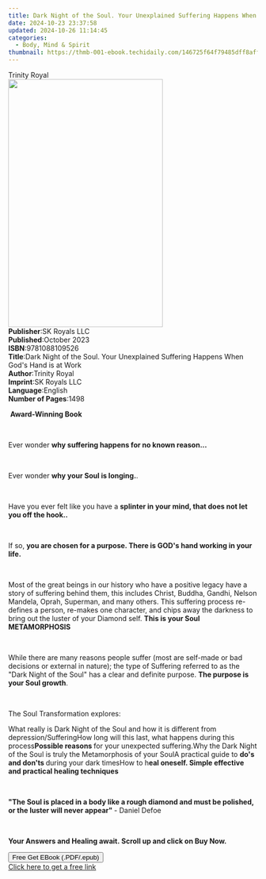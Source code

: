 ```yaml
---
title: Dark Night of the Soul. Your Unexplained Suffering Happens When God's Hand is at Work | Free Book
date: 2024-10-23 23:37:58
updated: 2024-10-26 11:14:45
categories:
  - Body, Mind & Spirit
thumbnail: https://thmb-001-ebook.techidaily.com/146725f64f79485dff8aff008cb2d914477f293326304cbd7799cf46dca3a64f.jpg
---
```

<main id="book-container">
  <div class="flex flex-col">
    <div class="book-brief flex-1 py-6 px-4 sm:p-6 md:py-10 md:px-8">
      <!-- brief-->
      <div class="book-brief-main">Trinity Royal</div>
    </div>
    <div
      class="book-meta-info flex-1 grid gap-4 col-start-1 col-end-3 row-start-1 sm:mb-6 sm:grid-cols-4 lg:gap-6 lg:col-start-2 lg:row-end-6 lg:row-span-6 lg:mb-0"
    >
      <div
        class="book-meta-info-left place-content-center mt-4 p-4 text-sm leading-6 col-start-2 col-span-2 dark:text-slate-400"
      >
        <img
          class="w-full h-500 object-cover rounded-lg sm:h-255 sm:col-span-2 lg:col-span-full"
          src="https://img-001-ebook.techidaily.com/28a5b504cdfbfd1596a0bc0ec0d2bd1a578a1b12fd92e8988c15e9584c3893c1.jpg"
          alt=""
          width="312"
          height="500"
        />
      </div>
      <div
        class="book-meta-info-right mt-2 col-start-1 row-start-2 col-span-3 self-center"
      >
        <!-- meta data  -->
        <div class="flex flex-col px-4 md:px-8">
          <div class="flex-1">
            <strong>Publisher</strong>:<span class="px-2">SK Royals LLC</span>
          </div>
          <div class="flex-1">
            <strong>Published</strong>:<span class="px-2">October 2023</span>
          </div>
          <div class="flex-1">
            <strong>ISBN</strong>:<span class="px-2">9781088109526</span>
          </div>
          <div class="flex-1">
            <strong>Title</strong>:<span class="px-2"
              >Dark Night of the Soul. Your Unexplained Suffering Happens When
              God&#39;s Hand is at Work</span
            >
          </div>
          <div class="flex-1">
            <strong>Author</strong>:<span class="px-2">Trinity Royal</span>
          </div>
          <div class="flex-1">
            <strong>Imprint</strong>:<span class="px-2">SK Royals LLC</span>
          </div>
          <div class="flex-1">
            <strong>Language</strong>:<span class="px-2">English</span>
          </div>
          <div class="flex-1">
            <strong>Number of Pages</strong>:<span class="px-2">1498</span>
          </div>
        </div>
      </div>
    </div>
    <div class="book-description flex-1 py-6 px-4 sm:p-6 md:py-10 md:px-8">
      <div class="book-description-main">
        <div accordion-content="" id="description">
          <p>&nbsp;<strong>Award-Winning Book</strong></p>
          <p>&nbsp;</p>
          <p>
            Ever wonder&nbsp;<strong
              >why suffering happens for no known reason...</strong
            >
          </p>
          <p>&nbsp;</p>
          <p>Ever wonder&nbsp;<strong>why your Soul is longing.</strong>.</p>
          <p>&nbsp;</p>
          <p>
            Have you ever felt like you have a&nbsp;<strong
              >splinter in your mind, that does not let you off the
              hook..</strong
            >
          </p>
          <p>&nbsp;</p>
          <p>
            If so,&nbsp;<strong
              >you are chosen for a purpose. There is GOD's hand working in your
              life.</strong
            >
          </p>
          <p>&nbsp;</p>
          <p>
            Most of the great beings in our history who have a positive legacy
            have a story of suffering behind them, this includes Christ, Buddha,
            Gandhi, Nelson Mandela, Oprah, Superman, and many others. This
            suffering process re-defines a person, re-makes one character, and
            chips away the darkness to bring out the luster of your Diamond
            self.&nbsp;<strong>This is your Soul METAMORPHOSIS</strong>
          </p>
          <p>&nbsp;</p>
          <p>
            While there are many reasons people suffer (most are self-made or
            bad decisions or external in nature); the type of Suffering referred
            to as the "Dark Night of the Soul" has a clear and definite
            purpose.&nbsp;<strong>The purpose is your Soul growth</strong>.
          </p>
          <p>&nbsp;</p>
          <p>The Soul Transformation explores:</p>
          What really is Dark Night of the Soul and how it is different from
          depression/SufferingHow long will this last, what happens during this
          process<strong>Possible reasons&nbsp;</strong>for your unexpected
          suffering.Why the Dark Night of the Soul is truly the Metamorphosis of
          your SoulA practical guide to&nbsp;<strong
            >do's and don'ts&nbsp;</strong
          >during your dark timesHow to h<strong
            >eal oneself. Simple effective and practical healing
            techniques</strong
          >
          <p><br /></p>
          <p>
            <strong
              >"The Soul is placed in a body like a rough diamond and must be
              polished, or the luster will never appear"&nbsp;</strong
            >- Daniel Defoe
          </p>
          <p>&nbsp;</p>
          <p>
            <strong
              >Your Answers and Healing await.&nbsp;Scroll up and click on Buy
              Now.</strong
            >
          </p>
        </div>
        <div class="accordion-fader"></div>
      </div>
    </div>
    <div class="book-excerpts flex-1 py-6 px-4 sm:p-6 md:py-10 md:px-8"></div>
    <div
      class="book-about-author flex-1 py-6 px-4 sm:p-6 md:py-10 md:px-8"
    ></div>
    <div class="book-free-get flex-1 py-6 px-4 sm:p-6 md:py-10 md:px-8">
      <button
        id="btn-free-get"
        class="bg-blue-500 hover:bg-blue-700 text-white font-bold py-2 px-4 rounded"
      >
        Free Get EBook (.PDF/.epub)
      </button>
      <div id="countdown-display" class="px-2 text-lg mt-2"></div>
      <a
        id="free-link"
        class="hidden bg-blue-500 hover:bg-blue-700 text-white font-bold py-2 px-4 rounded"
        href="https://www.ebooks.com/en-us/book/211112133/dark-night-of-the-soul-your-unexplained-suffering-happens-when-god-s-hand-is-at-work/trinity-royal/"
        target="_blank"
        >Click here to get a free link</a
      >
    </div>
    <script>
      let countdownTime = 0;
      let countdownInterval = null;
      document
        .getElementById('btn-free-get')
        .addEventListener('click', startCountdown);
      function startCountdown() {
        countdownTime = new Date().getTime() + 60000 * 3;
        countdownInterval = setInterval(updateCountdown, 1000);
        document.getElementById('btn-free-get').disabled = true;
        document
          .getElementById('btn-free-get')
          .classList.add('bg-gray-500', 'cursor-not-allowed');
      }
      function updateCountdown() {
        let currentTime = new Date().getTime();
        let timeLeft = countdownTime - currentTime;
        let secondsLeft = Math.floor(timeLeft / 1000);
        document.getElementById('countdown-display').innerHTML =
          `Remaining time: ${secondsLeft} seconds.`;
        if (secondsLeft <= 0) {
          clearInterval(countdownInterval);
          document.getElementById('btn-free-get').classList.add('hidden');
          document.getElementById('free-link').classList.remove('hidden');
          document.getElementById('countdown-display').innerHTML = '';
        }
      }
    </script>
  </div>
</main>

